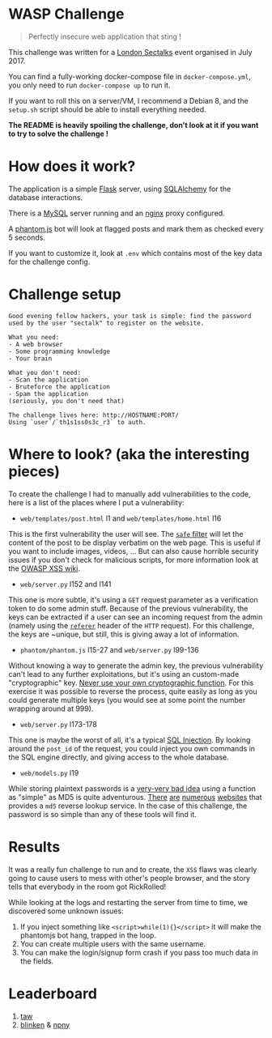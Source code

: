 # WASP Challenge

> Perfectly insecure web application that sting !

This challenge was written for a [London Sectalks](http://www.sectalks.org/london/) event organised in July 2017.

You can find a fully-working docker-compose file in `docker-compose.yml`, you only need to run `docker-compose up` to run it.

If you want to roll this on a server/VM, I recommend a Debian 8, and the `setup.sh` script should be able to install everything needed.

**The README is heavily spoiling the challenge, don't look at it if you want to try to solve the challenge !**

# How does it work?

The application is a simple [Flask](http://flask.pocoo.org/) server, using [SQLAlchemy](http://www.sqlalchemy.org/) for the database interactions. 

There is a [MySQL](https://www.mysql.com/) server running and an [nginx](https://www.nginx.com/) proxy configured.

A [phantom.js](http://phantomjs.org/) bot will look at flagged posts and mark them as checked every 5 seconds.

If you want to customize it, look at `.env` which contains most of the key data for the challenge config.

# Challenge setup

```
Good evening fellow hackers, your task is simple: find the password used by the user "sectalk" to register on the website.

What you need:
- A web browser
- Some programming knowledge
- Your brain

What you don't need:
- Scan the application
- Bruteforce the application
- Spam the application
(seriously, you don't need that)

The challenge lives here: http://HOSTNAME:PORT/
Using `user`/`th1s1ss0s3c_r3` to auth.
```

# Where to look? (aka the interesting pieces)

To create the challenge I had to manually add vulnerabilities to the code, here is a list of the places where I put a vulnerability:

- `web/templates/post.html` l1 and `web/templates/home.html` l16

This is the first vulnerability the user will see. The [`safe` filter](http://jinja.pocoo.org/docs/2.9/templates/#html-escaping) will let the content of the post to be display verbatim on the web page. This is useful if you want to include images, videos, ... But can also cause horrible security issues if you don't check for malicious scripts, for more information look at the [OWASP XSS wiki](https://www.owasp.org/index.php/Cross-site_Scripting_(XSS)).

- `web/server.py` l152 and l141

This one is more subtle, it's using a `GET` request parameter as a verification token to do some admin stuff. Because of the previous vulnerability, the keys can be extracted if a user can see an incoming request from the admin (namely using the [`referer`](https://en.wikipedia.org/wiki/HTTP_referer) header of the `HTTP` request). For this challenge, the keys are ~unique, but still, this is giving away a lot of information.

- `phantom/phantom.js` l15-27 and `web/server.py` l99-136

Without knowing a way to generate the admin key, the previous vulnerability can't lead to any further exploitations, but it's using an custom-made "cryptographic" key. [Never use your own cryptographic function](https://security.stackexchange.com/a/18198). For this exercise it was possible to reverse the process, quite easily as long as you could generate multiple keys (you would see at some point the number wrapping around at 999).

- `web/server.py` l173-178

This one is maybe the worst of all, it's a typical [SQL Injection](https://www.owasp.org/index.php/SQL_injection). By looking around the `post_id` of the request, you could inject you own commands in the SQL engine directly, and giving access to the whole database.

- `web/models.py` l19

While storing plaintext passwords is a [very-very bad idea](https://stackoverflow.com/a/1054033/2558252) using a function as "simple" as MD5 is quite adventurous. [There](https://crackstation.net/) [are](https://md5.gromweb.com/) [numerous](http://reversemd5.com/) [websites](https://isc.sans.edu/tools/reversehash.html) that provides a `md5` reverse lookup service. In the case of this challenge, the password is so simple than any of these tools will find it.

# Results

It was a really fun challenge to run and to create, the `XSS` flaws was clearly going to cause users to mess with other's people browser, and the story tells that everybody in the room got RickRolled!

While looking at the logs and restarting the server from time to time, we discovered some unknown issues:

1. If you inject something like `<script>while(1){}</script>` it will make the phantomjs bot hang, trapped in the loop.
2. You can create multiple users with the same username.
3. You can make the login/signup form crash if you pass too much data in the fields.

# Leaderboard

1. [taw](https://github.com/taw)
2. [blinken](https://github.com/blinken) & [npny](https://github.com/npny)
